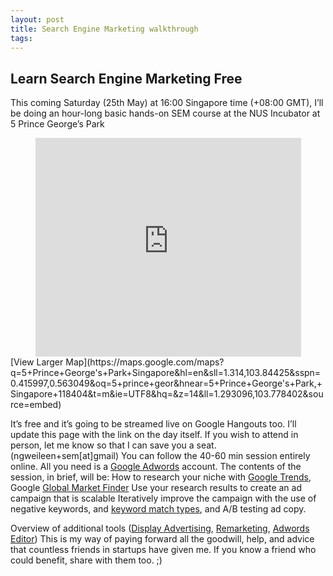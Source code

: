 ```yaml
---
layout: post
title: Search Engine Marketing walkthrough
tags: 
---
```

## Learn Search Engine Marketing Free
This coming Saturday (25th May) at 16:00 Singapore time (+08:00 GMT), I’ll be doing an hour-long basic hands-on SEM course at the NUS Incubator at 5 Prince George’s Park			

<center><iframe frameborder="0" height="350" marginheight="0" marginwidth="0" scrolling="no" src="https://maps.google.com/maps?q=5+Prince+George's+Park+Singapore&amp;hl=en&amp;sll=1.314,103.84425&amp;sspn=0.415997,0.563049&amp;oq=5+prince+geor&amp;hnear=5+Prince+George's+Park,+Singapore+118404&amp;t=m&amp;ie=UTF8&amp;hq=&amp;z=14&amp;ll=1.293096,103.778402&amp;output=embed" width="425"></iframe></center>
[View Larger Map](https://maps.google.com/maps?q=5+Prince+George's+Park+Singapore&hl=en&sll=1.314,103.84425&sspn=0.415997,0.563049&oq=5+prince+geor&hnear=5+Prince+George's+Park,+Singapore+118404&t=m&ie=UTF8&hq=&z=14&ll=1.293096,103.778402&source=embed)			

It’s free and it’s going to be streamed live on Google Hangouts too. I’ll update this page with the link on the day itself. If you wish to attend in person, let me know so that I can save you a seat. (ngweileen+sem[at]gmail)
You can follow the 40-60 min session entirely online. All you need is a [Google Adwords](http://adwords.google.com) account.
The contents of the session, in brief, will be:
How to research your niche with [Google Trends](http://trends.google.com), Google [Global Market Finder](http://translate.google.com/globalmarketfinder)
Use your research results to create an ad campaign that is scalable
Iteratively improve the campaign with the use of negative keywords, and [keyword match types](https://support.google.com/adwords/answer/2497836?hl=en), and A/B testing ad copy.

Overview of additional tools ([Display Advertising](https://support.google.com/adwords/answer/117120?hl=en), [Remarketing](http://www.google.com/ads/innovations/remarketing.html), [Adwords Editor](http://www.google.com/intl/en/adwordseditor/))
This is my way of paying forward all the goodwill, help, and advice that countless friends in startups have given me. If you know a friend who could benefit, share with them too. ;)
